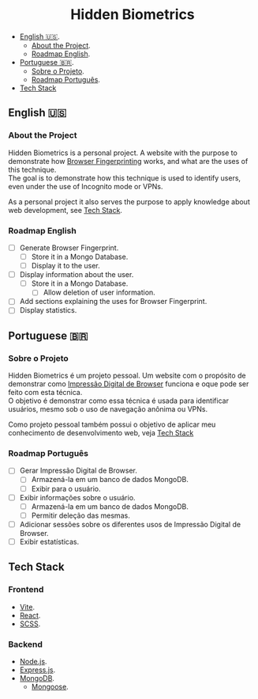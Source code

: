 <h1 align="center">Hidden Biometrics</h1> 

- [English :us:](#english).
    - [About the Project](#about-the-project).
    - [Roadmap English](#roadmap-english).
- [Portuguese :brazil:](#portuguese).
    - [Sobre o Projeto](#sobre-o-projeto).
    - [Roadmap Português](#roadmap-português).
- [Tech Stack](#tech-stack)

## English :us:

### About the Project
Hidden Biometrics is a personal project. A website with the purpose to demonstrate how [Browser Fingerprinting](https://en.wikipedia.org/wiki/Device_fingerprint#Browser_fingerprint) works, and what are the uses of this technique.  
The goal is to demonstrate how this technique is used to identify users, even under the use of Incognito mode or VPNs.

As a personal project it also serves the purpose to apply knowledge about web development, see [Tech Stack](#tech-tack).

### Roadmap English
- [ ] Generate Browser Fingerprint.
    - [ ] Store it in a Mongo Database.
    - [ ] Display it to the user.
- [ ] Display information about the user.
    - [ ] Store it in a Mongo Database.
        - [ ] Allow deletion of user information.
- [ ] Add sections explaining the uses for Browser Fingerprint.
- [ ] Display statistics.

## Portuguese :brazil:

### Sobre o Projeto
Hidden Biometrics é um projeto pessoal. Um website com o propósito de demonstrar como [Impressão Digital de Browser](https://en.wikipedia.org/wiki/Device_fingerprint#Browser_fingerprint) funciona e oque pode ser feito com esta técnica.  
O objetivo é demonstrar como essa técnica é usada para identificar usuários, mesmo sob o uso de navegação anônima ou VPNs.

Como projeto pessoal também possui o objetivo de aplicar meu conhecimento de desenvolvimento web, veja [Tech Stack](#tech-stack) 


### Roadmap Português
- [ ] Gerar Impressão Digital de Browser.
    - [ ] Armazená-la em um banco de dados MongoDB.
    - [ ] Exibir para o usuário.
- [ ] Exibir informações sobre o usuário.
    - [ ] Armazená-la em um banco de dados MongoDB.
    - [ ] Permitir deleção das mesmas.
- [ ] Adicionar sessões sobre os diferentes usos de Impressão Digital de Browser.
- [ ] Exibir estatísticas.

## Tech Stack
### Frontend
- [Vite](https://vitejs.dev/).
- [React](https://react.dev/).
- [SCSS](https://sass-lang.com/documentation/syntax/).

### Backend
- [Node.js](https://nodejs.org/en).
- [Express.js](https://expressjs.com/).
- [MongoDB](https://www.mongodb.com/).
    - [Mongoose](https://mongoosejs.com/).

